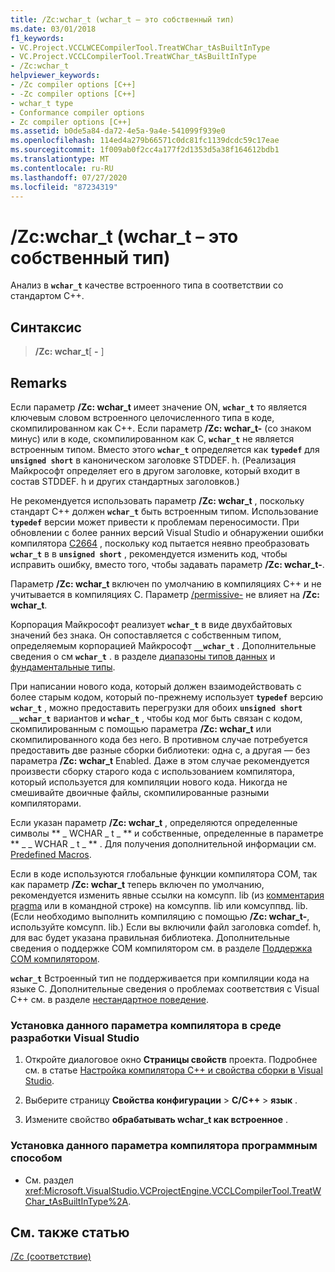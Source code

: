 ```yaml
---
title: /Zc:wchar_t (wchar_t – это собственный тип)
ms.date: 03/01/2018
f1_keywords:
- VC.Project.VCCLWCECompilerTool.TreatWChar_tAsBuiltInType
- VC.Project.VCCLCompilerTool.TreatWChar_tAsBuiltInType
- /Zc:wchar_t
helpviewer_keywords:
- /Zc compiler options [C++]
- -Zc compiler options [C++]
- wchar_t type
- Conformance compiler options
- Zc compiler options [C++]
ms.assetid: b0de5a84-da72-4e5a-9a4e-541099f939e0
ms.openlocfilehash: 114ed4a279b66571c0dc81fc1139dcdc59c17eae
ms.sourcegitcommit: 1f009ab0f2cc4a177f2d1353d5a38f164612bdb1
ms.translationtype: MT
ms.contentlocale: ru-RU
ms.lasthandoff: 07/27/2020
ms.locfileid: "87234319"
---
```

# <a name="zcwchar_t-wchar_t-is-native-type"></a>/Zc:wchar_t (wchar_t – это собственный тип)

Анализ в **`wchar_t`** качестве встроенного типа в соответствии со стандартом C++.

## <a name="syntax"></a>Синтаксис

> **/Zc: wchar_t**[ **-** ]

## <a name="remarks"></a>Remarks

Если параметр **/Zc: wchar_t** имеет значение ON, **`wchar_t`** то является ключевым словом встроенного целочисленного типа в коде, скомпилированном как C++. Если параметр **/Zc: wchar_t-** (со знаком минус) или в коде, скомпилированном как C, **`wchar_t`** не является встроенным типом. Вместо этого **`wchar_t`** определяется как **`typedef`** для **`unsigned short`** в каноническом заголовке STDDEF. h. (Реализация Майкрософт определяет его в другом заголовке, который входит в состав STDDEF. h и других стандартных заголовков.)

Не рекомендуется использовать параметр **/Zc: wchar_t** , поскольку стандарт C++ должен **`wchar_t`** быть встроенным типом. Использование **`typedef`** версии может привести к проблемам переносимости. При обновлении с более ранних версий Visual Studio и обнаружении ошибки компилятора [C2664](../../error-messages/compiler-errors-2/compiler-error-c2664.md) , поскольку код пытается неявно преобразовать **`wchar_t`** в в **`unsigned short`** , рекомендуется изменить код, чтобы исправить ошибку, вместо того, чтобы задавать параметр **/Zc: wchar_t-**.

Параметр **/Zc: wchar_t** включен по умолчанию в компиляциях C++ и не учитывается в компиляциях C. Параметр [/permissive-](permissive-standards-conformance.md) не влияет на **/Zc: wchar_t**.

Корпорация Майкрософт реализует **`wchar_t`** в виде двухбайтовых значений без знака. Он сопоставляется с собственным типом, определяемым корпорацией Майкрософт **`__wchar_t`** . Дополнительные сведения о см **`wchar_t`** . в разделе [диапазоны типов данных](../../cpp/data-type-ranges.md) и [фундаментальные типы](../../cpp/fundamental-types-cpp.md).

При написании нового кода, который должен взаимодействовать с более старым кодом, который по-прежнему использует **`typedef`** версию **`wchar_t`** , можно предоставить перегрузки для обоих **`unsigned short`** **`__wchar_t`** вариантов и **`wchar_t`** , чтобы код мог быть связан с кодом, скомпилированным с помощью параметра **/Zc: wchar_t** или скомпилированного кода без него. В противном случае потребуется предоставить две разные сборки библиотеки: одна с, а другая — без параметра **/Zc: wchar_t** Enabled. Даже в этом случае рекомендуется произвести сборку старого кода с использованием компилятора, который используется для компиляции нового кода. Никогда не смешивайте двоичные файлы, скомпилированные разными компиляторами.

Если указан параметр **/Zc: wchar_t** , определяются определенные символы ** \_ WCHAR \_ t \_ ** и собственные, определенные в параметре ** \_ \_ WCHAR \_ t \_ ** . Для получения дополнительной информации см. [Predefined Macros](../../preprocessor/predefined-macros.md).

Если в коде используются глобальные функции компилятора COM, так как параметр **/Zc: wchar_t** теперь включен по умолчанию, рекомендуется изменить явные ссылки на комсупп. lib (из [комментария pragma](../../preprocessor/comment-c-cpp.md) или в командной строке) на комсуппв. lib или комсуппвд. lib. (Если необходимо выполнить компиляцию с помощью **/Zc: wchar_t-**, используйте комсупп. lib.) Если вы включили файл заголовка comdef. h, для вас будет указана правильная библиотека. Дополнительные сведения о поддержке COM компилятором см. в разделе [Поддержка COM компилятором](../../cpp/compiler-com-support.md).

**`wchar_t`** Встроенный тип не поддерживается при компиляции кода на языке C. Дополнительные сведения о проблемах соответствия с Visual C++ см. в разделе [нестандартное поведение](../../cpp/nonstandard-behavior.md).

### <a name="to-set-this-compiler-option-in-the-visual-studio-development-environment"></a>Установка данного параметра компилятора в среде разработки Visual Studio

1. Откройте диалоговое окно **Страницы свойств** проекта. Подробнее см. в статье [Настройка компилятора C++ и свойства сборки в Visual Studio](../working-with-project-properties.md).

1. Выберите страницу **Свойства конфигурации**  >  **C/C++**  >  **язык** .

1. Измените свойство **обрабатывать wchar_t как встроенное** .

### <a name="to-set-this-compiler-option-programmatically"></a>Установка данного параметра компилятора программным способом

- См. раздел <xref:Microsoft.VisualStudio.VCProjectEngine.VCCLCompilerTool.TreatWChar_tAsBuiltInType%2A>.

## <a name="see-also"></a>См. также статью

[/Zc (соответствие)](zc-conformance.md)<br/>
